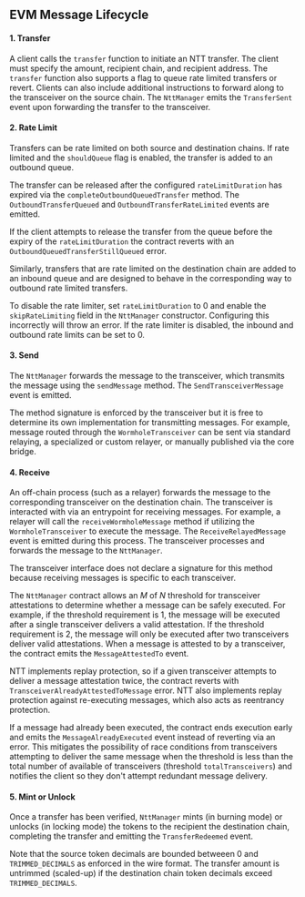 ## EVM Message Lifecycle

#### 1. Transfer
    
A client calls the `transfer` function to initiate an NTT transfer. The client must specify the amount, recipient chain, and recipient address. The `transfer` function also supports a flag to queue rate limited transfers or revert. Clients can also include additional instructions to forward along to the transceiver on the source chain. The `NttManager` emits the `TransferSent` event upon forwarding the transfer to the transceiver.

#### 2. Rate Limit
    
Transfers can be rate limited on both source and destination chains. If rate limited and the `shouldQueue` flag is enabled, the transfer is added to an outbound queue.
    
The transfer can be released after the configured `rateLimitDuration` has expired via the `completeOutboundQueuedTransfer` method. The `OutboundTransferQueued` and `OutboundTransferRateLimited` events are emitted.

If the client attempts to release the transfer from the queue before the expiry of the `rateLimitDuration` the contract reverts with an `OutboundQueuedTransferStillQueued` error.

Similarly, transfers that are rate limited on the destination chain are added to an inbound queue and are designed to behave in the corresponding way to outbound rate limited transfers.

To disable the rate limiter, set `rateLimitDuration` to 0 and enable the `skipRateLimiting` field in the `NttManager` constructor. Configuring this incorrectly will throw an error. If the rate limiter is disabled, the inbound and outbound rate limits can be set to 0.


#### 3. Send
    
The `NttManager` forwards the message to the transceiver, which transmits the message using the `sendMessage` method. The `SendTransceiverMessage` event is emitted.
    
The method signature is enforced by the transceiver but it is free to determine its own implementation for transmitting messages. For example, message routed through the `WormholeTransceiver` can be sent via standard relaying, a specialized or custom relayer, or manually published via the core bridge. 

#### 4. Receive
    
An off-chain process (such as a relayer) forwards the message to the corresponding transceiver on the destination chain. The transceiver is interacted with via an entrypoint for receiving messages. For example, a relayer will call the `receiveWormholeMessage` method if utilizing the `WormholeTransceiver` to execute the message. The `ReceiveRelayedMessage` event is emitted during this process. The transceiver processes and forwards the message to the `NttManager`.
    
The transceiver interface does not declare a signature for this method because receiving messages is specific to each transceiver.
    
The `NttManager` contract allows an *M* of *N* threshold for transceiver attestations to determine whether a message can be safely executed. For example, if the threshold requirement is 1, the message will be executed after a single transceiver delivers a valid attestation. If the threshold requirement is 2, the message will only be executed after two transceivers deliver valid attestations. When a message is attested to by a transceiver, the contract emits the `MessageAttestedTo` event.

NTT implements replay protection, so if a given transceiver attempts to deliver a message attestation twice, the contract reverts with `TransceiverAlreadyAttestedToMessage` error. NTT also implements replay protection against re-executing messages, which also acts as reentrancy protection.

If a message had already been executed, the contract ends execution early and emits the `MessageAlreadyExecuted` event instead of reverting via an error. This mitigates the possibility of race conditions from transceivers attempting to deliver the same message when the threshold is less than the total number of available of transceivers (threshold `totalTransceivers`) and notifies the client so they don't attempt redundant message delivery.

#### 5. Mint or Unlock
    
Once a transfer has been verified, `NttManager` mints (in burning mode) or unlocks (in locking mode) the tokens to the recipient the destination chain, completing the transfer and emitting the `TransferRedeemed` event.
    
Note that the source token decimals are bounded betweeen 0 and `TRIMMED_DECIMALS` as enforced in the wire format. The transfer amount is untrimmed (scaled-up) if the destination chain token decimals exceed `TRIMMED_DECIMALS`.
